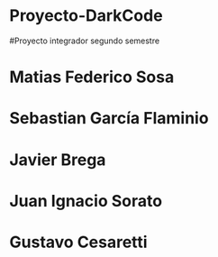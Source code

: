 # Proyecto-DarkCode
#Proyecto integrador segundo semestre

# Matias Federico Sosa
# Sebastian García Flaminio
# Javier Brega
# Juan Ignacio Sorato
# Gustavo Cesaretti
